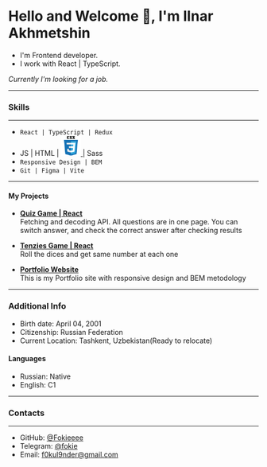 # **Hello and Welcome 👋, I'm Ilnar Akhmetshin**

- I'm Frontend developer.
- I work with React | TypeScript.

_Currently I'm looking for a job._

---

### **Skills**

---

- `React | TypeScript | Redux `
- JS | HTML | <a href="https://www.w3schools.com/css/" target="_blank" rel="noreferrer" >
   <img src="https://raw.githubusercontent.com/devicons/devicon/master/icons/css3/css3-original-wordmark.svg" alt="css3" width="40" height="40" />
  </a> | Sass 
- `Responsive Design | BEM`
- `Git | Figma | Vite`

---

#### **My Projects**

* **[Quiz Game | React](https://github.com/Fokieeee/quizz-game-react)**  
  Fetching and decoding API. All questions are in one page. You can switch answer, and check the correct answer after checking results  

* **[Tenzies Game | React](https://github.com/Fokieeee/tenzies-react)**  
  Roll the dices and get same number at each one

* **[Portfolio Website](https://github.com/Fokieeee/portfolio-website)**  
  This is my Portfolio site with responsive design and BEM metodology

---

### **Additional Info**

- Birth date: April 04, 2001
- Citizenship: Russian Federation
- Current Location: Tashkent, Uzbekistan(Ready to relocate)

#### **Languages**

- Russian: Native
- English: С1

---

### **Contacts**

---

- GitHub: [@Fokieeee](https://github.com/Fokieeee)
- Telegram: [@fokie](https://t.me/fokie)
- Email: [f0kul9nder@gmail.com](mailto:f0kul9nder@gmail.com)


